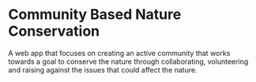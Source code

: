 # Community Based Nature Conservation
 A web app that focuses on creating an active community that works towards a goal to conserve the nature through collaborating, volunteering and raising against the issues that could affect the nature.
